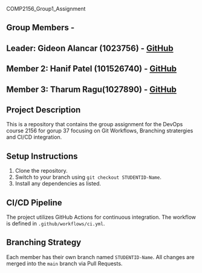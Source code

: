  COMP2156_Group1_Assignment 
## Group Members -
## **Leader:** Gideon Alancar (1023756) - [GitHub](https://github.com/authenthicc93)
## **Member 2:** Hanif Patel (101526740) - [GitHub](https://github.com/HHPtg) 
## **Member 3:** Tharum Ragu(1027890) - [GitHub](https://github.com/johnsmith) 
## Project Description 
This is a repository that contains the group assignment for the DevOps course 2156 for gorup 37
focusing on Git Workflows, Branching stratergies and CI/CD integration. 
## Setup Instructions 
1. Clone the repository. 
2. Switch to your branch using `git checkout STUDENTID-Name`. 
3. Install any dependencies as listed. 
## CI/CD Pipeline 
The project utilizes GitHub Actions for continuous integration. The workflow is defined 
in `.github/workflows/ci.yml`. 
## Branching Strategy 
Each member has their own branch named `STUDENTID-Name`. All changes are 
merged into the `main` branch via Pull Requests.